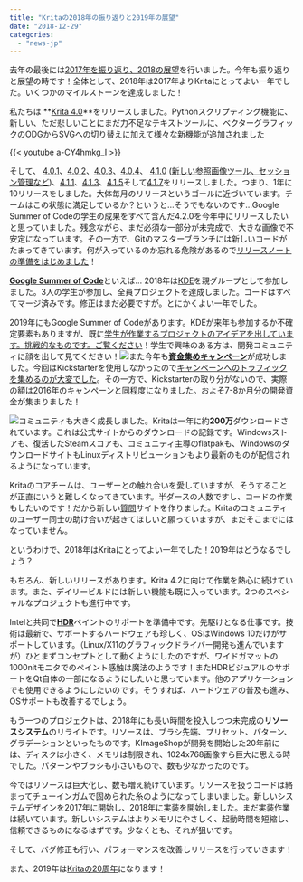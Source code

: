 ```yaml
---
title: "Kritaの2018年の振り返りと2019年の展望"
date: "2018-12-29"
categories: 
  - "news-jp"
---
```


去年の最後には[2017年を振り返り、2018の展望](https://krita.org/jp/item/looking-back-looking-forward-jp/)を行いました。今年も振り返りと展望の時です！全体として、2018年は2017年よりKritaにとってよい一年でした。いくつかのマイルストーンを達成しました！

私たちは **[Krita 4.0](https://krita.org/jp/item/krita-4-0-0-released-jp/)**をリリースしました。Pythonスクリプティング機能に、新しい、ただ悲しいことにまだ力不足なテキストツールに、ベクターグラフィックのODGからSVGへの切り替えに加えて様々な新機能が追加されました

{{< youtube a-CY4hmkg_I >}}

そして、 [4.0.1](https://krita.org/jp/item/krita-4-0-1-released-jp/)、[4.0.2](https://krita.org/jp/item/krita-4-0-2-released-jp/)、[4.0.3](https://krita.org/jp/item/krita-4-0-3-released-jp/)、[4.0.4](https://krita.org/jp/item/krita-4-0-4-released-jp/)、 [4.1.0](https://krita.org/jp/item/krita-4-1-0-released-jp/) ([新しい参照画像ツール、セッション管理など](https://krita.org/jp/krita-4-1-release-notes-jp/))、[4.1.1](https://krita.org/jp/item/krita-4-1-1-released-jp/)、[4.1.3](https://krita.org/jp/item/krita-4-1-3-released-jp/)、[4.1.5](https://krita.org/jp/item/krita-4-1-5-released-jp/)そして[4.1.7](https://krita.org/jp/item/krita-4-1-7-released-jp/)をリリースしました。つまり、1年に10リリースをしました。大体毎月のリリースというゴールに近づいています。チームはこの状態に満足しているか？というと…そうでもないのです…Google Summer of Codeの学生の成果をすべて含んだ4.2.0を今年中にリリースしたいと思っていました。残念ながら、まだ必須な一部分が未完成で、大きな画像で不安定になっています。その一方で、Gitのマスターブランチには新しいコードがたまってきています。何が入っているのか忘れる危険があるので[リリースノートの準備をはじめました](https://krita.org/jp/krita-4-2-release-notes-jp/)！

[**Google Summer of Code**](https://summerofcode.withgoogle.com/archive/)といえば... 2018年は[KDE](https://www.kde.org)を親グループとして参加しました。3人の学生が参加し、全員プロジェクトを達成しました。コードはすべてマージ済みです。修正はまだ必要ですが。とにかくよい一年でした。

2019年にもGoogle Summer of Codeがあります。KDEが来年も参加するか不確定要素もありますが、既に[学生が作業するプロジェクトのアイデアを出しています。挑戦的なものです。ご覧ください](https://community.kde.org/GSoC/2019/Ideas)！学生で興味のある方は、開発コミュニティに顔を出して見てください！[![](/images/posts/2018/2018-fundraiser-hero2.png)](/images/posts/2018/2018-fundraiser-hero2.png)また今年も[**資金集めキャンペーン**](https://krita.org/en/fundraising-2018-campaign/)が成功しました。今回はKickstarterを使用しなかったので[キャンペーンへのトラフィックを集めるのが大変でした](https://mail.kde.org/pipermail/kde-community/2018q4/004976.html)。その一方で、Kickstarterの取り分がないので、実際の額は2016年のキャンペーンと同程度になりました。およそ7-8か月分の開発資金が集まりました！

[![](/images/posts/2018/busy.png)](/images/posts/2018/busy.png)コミュニティも大きく成長しました。Kritaは一年に約**200万**ダウンロードされています。これは公式サイトからのダウンロードの記録です。Windowsストアも、復活したSteamスコアも、コミュニティ主導のflatpakも、WindowsのダウンロードサイトもLinuxディストリビューションもより最新のものが配信されるようになっています。

Kritaのコアチームは、ユーザーとの触れ合いを愛していますが、そうすることが正直にいうと難しくなってきています。半ダースの人数ですし、コードの作業もしたいのです！だから新しい[質問](https://ask.krita.org)サイトを作りました。Kritaのコミュニティのユーザー同士の助け合いが起きてほしいと願っていますが、まだそこまでにはなっていません。

というわけで、2018年はKritaにとってよい一年でした！2019年はどうなるでしょう？

もちろん、新しいリリースがあります。Krita 4.2に向けて作業を熱心に続けています。また、デイリービルドには新しい機能も既に入っています。2つのスペシャルなプロジェクトも進行中です。

Intelと共同で[**HDR**](https://phabricator.kde.org/T9256)ペイントのサポートを準備中です。先駆けとなる仕事です。技術は最新で、サポートするハードウェアも珍しく、OSはWindows 10だけがサポートしています。（Linux/X11のグラフィックドライバー開発も進んでいますが）ひとまずコンセプトとして動くようにしたのですが、ワイドガマットの1000nitモニタでのペイント感触は魔法のようです！またHDRビジュアルのサポートをQt自体の一部になるようにしたいと思っています。他のアプリケーションでも使用できるようにしたいのです。そうすれば、ハードウェアの普及も進み、OSサポートも改善するでしょう。

もう一つのプロジェクトは、2018年にも長い時間を投入しつつ未完成の**リソースシステム**のリライトです。リソースは、ブラシ先端、プリセット、パターン、グラデーションといったものです。KImageShopが開発を開始した20年前には、ディスクは小さく、メモリは制限され、1024x768画像すら巨大に思える時でした。パターンやブラシも小さいもので、数も少なかったのです。

今ではリソースは巨大化し、数も増え続けています。リソースを扱うコードは絡まってチューインガムで固められた糸のようになってしまいました。新しいシステムデザインを2017年に開始し、2018年に実装を開始しました。まだ実装作業は続いています。新しいシステムはよりメモリにやさしく、起動時間を短縮し、信頼できるものになるはずです。少なくとも、それが狙いです。

そして、バグ修正も行い、パフォーマンスを改善しリリースを行っていきます！

また、2019年は[Kritaの20周年](https://phabricator.kde.org/R511:3e91e954652b9db5c715b71c717b2a58cfe49bcd)になります！

